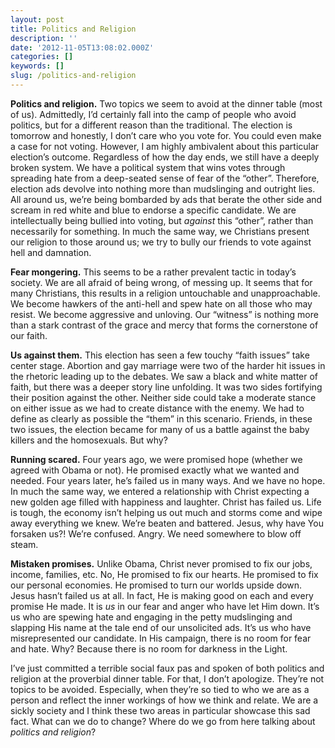 ```yaml
---
layout: post
title: Politics and Religion
description: ''
date: '2012-11-05T13:08:02.000Z'
categories: []
keywords: []
slug: /politics-and-religion
---
```


**Politics and religion.** Two topics we seem to avoid at the dinner table (most of us). Admittedly, I’d certainly fall into the camp of people who avoid politics, but for a different reason than the traditional. The election is tomorrow and honestly, I don’t care who you vote for. You could even make a case for not voting. However, I am highly ambivalent about this particular election’s outcome. Regardless of how the day ends, we still have a deeply broken system. We have a political system that wins votes through spreading hate from a deep-seated sense of fear of the “other”. Therefore, election ads devolve into nothing more than mudslinging and outright lies. All around us, we’re being bombarded by ads that berate the other side and scream in red white and blue to endorse a specific candidate. We are intellectually being bullied into voting, but _against_ this “other”, rather than necessarily for something. In much the same way, we Christians present our religion to those around us; we try to bully our friends to vote against hell and damnation.

**Fear mongering.** This seems to be a rather prevalent tactic in today’s society. We are all afraid of being wrong, of messing up. It seems that for many Christians, this results in a religion untouchable and unapproachable. We become hawkers of the anti-hell and spew hate on all those who may resist. We become aggressive and unloving. Our “witness” is nothing more than a stark contrast of the grace and mercy that forms the cornerstone of our faith.

**Us against them.** This election has seen a few touchy “faith issues” take center stage. Abortion and gay marriage were two of the harder hit issues in the rhetoric leading up to the debates. We saw a black and white matter of faith, but there was a deeper story line unfolding. It was two sides fortifying their position against the other. Neither side could take a moderate stance on either issue as we had to create distance with the enemy. We had to define as clearly as possible the “them” in this scenario. Friends, in these two issues, the election became for many of us a battle against the baby killers and the homosexuals. But why?

**Running scared.** Four years ago, we were promised hope (whether we agreed with Obama or not). He promised exactly what we wanted and needed. Four years later, he’s failed us in many ways. And we have no hope. In much the same way, we entered a relationship with Christ expecting a new golden age filled with happiness and laughter. Christ has failed us. Life is tough, the economy isn’t helping us out much and storms come and wipe away everything we knew. We’re beaten and battered. Jesus, why have You forsaken us?! We’re confused. Angry. We need somewhere to blow off steam.

**Mistaken promises.** Unlike Obama, Christ never promised to fix our jobs, income, families, etc. No, He promised to fix our hearts. He promised to fix our personal economies. He promised to turn our worlds upside down. Jesus hasn’t failed us at all. In fact, He is making good on each and every promise He made. It is _us_ in our fear and anger who have let Him down. It’s us who are spewing hate and engaging in the petty mudslinging and slapping His name at the tale end of our unsolicited ads. It’s us who have misrepresented our candidate. In His campaign, there is no room for fear and hate. Why? Because there is no room for darkness in the Light.

I’ve just committed a terrible social faux pas and spoken of both politics and religion at the proverbial dinner table. For that, I don’t apologize. They’re not topics to be avoided. Especially, when they’re so tied to who we are as a person and reflect the inner workings of how we think and relate. We are a sickly society and I think these two areas in particular showcase this sad fact. What can we do to change? Where do we go from here talking about _politics and religion_?